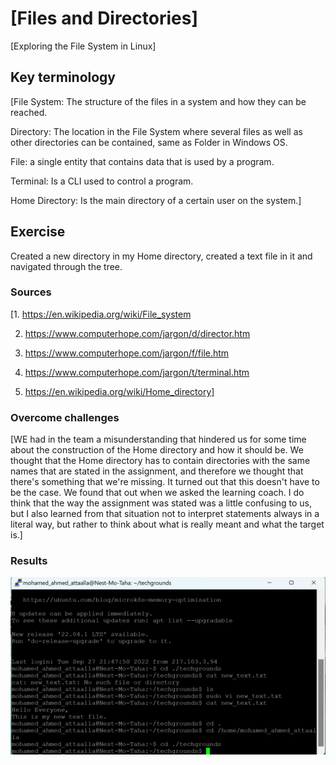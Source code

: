 # [Files and Directories]
[Exploring the File System in Linux]

## Key terminology
[File System: The structure of the files in a system and how they can be reached.

Directory: The location in the File System where several files as well as other directories can be contained, same as Folder in Windows OS.

File: a single entity that contains data that is used by a program.

Terminal: Is a CLI used to control a program.

Home Directory: Is the main directory of a certain user on the system.]

## Exercise
Created a new directory in my Home directory, created a text file in it and navigated through the tree.
### Sources
[1. https://en.wikipedia.org/wiki/File_system

2. https://www.computerhope.com/jargon/d/director.htm

3. https://www.computerhope.com/jargon/f/file.htm

4. https://www.computerhope.com/jargon/t/terminal.htm

5. https://en.wikipedia.org/wiki/Home_directory]

### Overcome challenges
[WE had in the team a misunderstanding that hindered us for some time about the construction of the Home directory and how it should be. We thought that the Home directory has to contain directories with the same names that are stated in the assignment, and therefore we thought that there's something that we're missing. It turned out that this doesn't have to be the case. We found that out when we asked the learning coach.
I do think that the way the assignment was stated was a little confusing to us, but I also learned from that situation not to interpret statements always in a literal way, but rather to think about what is really meant and what the target is.]

### Results
![Files_and_directories](https://github.com/Techgrounds-Cloud-9/cloud-9-Atalla90/blob/e824cccff2996ec7b55fb72927bd2710bb97cd84/00_includes/Linux/Files_and_directories.png)